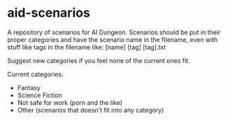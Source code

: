 # aid-scenarios
A repository of scenarios for AI Dungeon. Scenarios should be put in their proper categories and have the scenario name in the filename, even with stuff like tags in the filename like: [name] [tag] [tag].txt

Suggest new categories if you feel none of the current ones fit.

Current categories:
- Fantasy
- Science Fiction
- Not safe for work (porn and the like)
- Other (scenarios that doesn't fit into any category)
